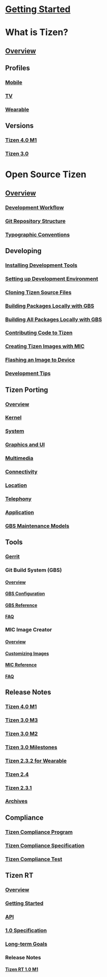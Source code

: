 # [Getting Started](index.md)

<!-- Tizen Platform Content -->
# What is Tizen?

## [Overview](what-is-tizen/overview/tizen.md)
## Profiles
### [Mobile](what-is-tizen/profiles/mobile.md)
### [TV](what-is-tizen/profiles/tv.md)
### [Wearable](what-is-tizen/profiles/wearable.md)
## Versions
### [Tizen 4.0 M1](what-is-tizen/versions/tizen-4-0-m1.md)
### [Tizen 3.0](what-is-tizen/versions/tizen-3-0.md)


# Open Source Tizen

## [Overview](open-source-tizen/about/tizen-open-source-overview.md)
### [Development Workflow](open-source-tizen/about/work-flow.md)
### [Git Repository Structure](open-source-tizen/about/git-repo-structure.md)
### [Typographic Conventions](open-source-tizen/about/conventions.md)

## Developing
### [Installing Development Tools](open-source-tizen/developing/installing.md)
### [Setting up Development Environment](open-source-tizen/developing/setting-up.md)
### [Cloning Tizen Source Files](open-source-tizen/developing/cloning.md)
### [Building Packages Locally with GBS](open-source-tizen/developing/building.md)
### [Building All Packages Locally with GBS](open-source-tizen/developing/building-all.md)
### [Contributing Code to Tizen](open-source-tizen/developing/contributing.md)
### [Creating Tizen Images with MIC](open-source-tizen/developing/creating.md)
### [Flashing an Image to Device](open-source-tizen/developing/flashing.md)
### [Development Tips](open-source-tizen/developing/tips.md)

## Tizen Porting
### [Overview](open-source-tizen/porting/overview.md)
### [Kernel](open-source-tizen/porting/kernel.md)
### [System](open-source-tizen/porting/system.md)
### [Graphics and UI](open-source-tizen/porting/graphics-and-ui.md)
### [Multimedia](open-source-tizen/porting/multimedia.md)
### [Connectivity](open-source-tizen/porting/connectivity.md)
### [Location](open-source-tizen/porting/location.md)
### [Telephony](open-source-tizen/porting/telephony.md)
### [Application](open-source-tizen/porting/application.md)
### [GBS Maintenance Models](open-source-tizen/porting/maintenance-models.md)

## Tools
### [Gerrit](open-source-tizen/tools/gerrit-usage.md)
### Git Build System (GBS)
#### [Overview](open-source-tizen/tools/gbs/gbs-overview.md)
#### [GBS Configuration](open-source-tizen/tools/gbs/gbs.conf.md)
#### [GBS Reference](open-source-tizen/tools/gbs/gbs-reference.md)
#### [FAQ](open-source-tizen/tools/gbs/gbs-faq.md)

### MIC Image Creator
#### [Overview](open-source-tizen/tools/mic/mic-overview.md)
#### [Customizing Images](open-source-tizen/tools/mic/mic-customize-image.md)
#### [MIC Reference](open-source-tizen/tools/mic/mic-reference.md)
#### [FAQ](open-source-tizen/tools/mic/mic-faq.md)

## Release Notes
### [Tizen 4.0 M1](open-source-tizen/release-notes/tizen-4-0-m1.md)
### [Tizen 3.0 M3](open-source-tizen/release-notes/tizen-3-0-m3.md)
### [Tizen 3.0 M2](open-source-tizen/release-notes/tizen-3-0-m2.md)
### [Tizen 3.0 Milestones](open-source-tizen/release-notes/tizen-3-0-milestones.md)
### [Tizen 2.3.2 for Wearable](open-source-tizen/release-notes/tizen-2-3-2.md)
### [Tizen 2.4](open-source-tizen/release-notes/tizen-2-4.md)
### [Tizen 2.3.1](open-source-tizen/release-notes/tizen-2-3-1.md)
### [Archives](open-source-tizen/release-notes/archives.md)

## Compliance
### [Tizen Compliance Program](open-source-tizen/compliance/compliance-program.md)
### [Tizen Compliance Specification](open-source-tizen/compliance/compliance-specification.md)
### [Tizen Compliance Test](open-source-tizen/compliance/compliance-test.md)

## Tizen RT
### [Overview](open-source-tizen/tizen-rt/tizen-rt-overview.md)
### [Getting Started](open-source-tizen/tizen-rt/rt-getting-started.md)
### [API](open-source-tizen/tizen-rt/rt-api.md)
### [1.0 Specification](open-source-tizen/tizen-rt/rt-specification-1-0.md)
### [Long-term Goals](open-source-tizen/tizen-rt/rt-goal.md)
### Release Notes
#### [Tizen RT 1.0 M1](open-source-tizen/tizen-rt/release-notes/tizen-rt-1-0-m1.md)
<!-- End of Tizen Platform -->

<!-- Tizen .NET Content -->
# <!--Tizen .NET (TBD)-->
## <!--Getting Started-->
## <!--Guides-->
## <!--API Reference-->
## <!--VS Tools-->
## <!--Samples-->
<!-- End of Tizen .NET -->

<!-- Tizen Native/Web Application Content -->
# <!--Tizen Native/Web Application (TBD)-->
<!-- End of Tizen Native/Web Application -->

